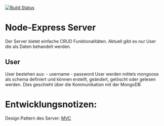 [![Build Status](https://travis-ci.org/Bfrn/KMS_MyCargonaut.svg?branch=node_docker_scratch)](https://travis-ci.org/Bfrn/KMS_MyCargonaut)

# Node-Express Server
Der Server bietet einfache CRUD Funktionalitäten.
Aktuell gibt es nur User die als Daten behandelt werden.

## User
User bestehen aus:
    - username
    - password
User werden mittels mongoose als schema definiert und können erstellt, geändert, gelöscht oder gelesen werden. Dies geschieht über die Kommunikation mit der MongoDB


# Entwicklungsnotizen:

Design Pattern des Server: [MVC](https://de.wikipedia.org/wiki/Model_View_Controller)
